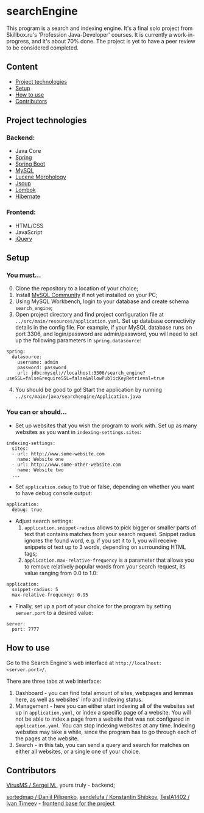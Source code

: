 # searchEngine
This program is a search and indexing engine. It's a final solo project from Skillbox.ru's 'Profession Java-Developer' courses. It is currently a work-in-progress, and it's about 70% done. The project is yet to have a peer review to be considered completed.

## Content
- [Project technologies](#project-technologies)
- [Setup](#setup)
- [How to use](#how-to-use)
- [Contributors](#contributors)

## Project technologies
### Backend:
- Java Core
- [Spring](https://spring.io/)
- [Spring Boot](https://spring.io/projects/spring-boot)
- [MySQL](https://www.mysql.com/)
- [Lucene Morphology](https://mvnrepository.com/artifact/org.apache.lucene.morphology)
- [Jsoup](https://jsoup.org/)
- [Lombok](https://projectlombok.org/)
- [Hibernate](https://hibernate.org/)

### Frontend:
- HTML/CSS
- JavaScript
- [jQuery](https://jquery.com/)

## Setup

### You must...
0. Clone the repository to a location of your choice;
1. Install [MySQL Community](https://dev.mysql.com/downloads/installer/) if not yet installed on your PC;
2. Using MySQL Workbench, login to your database and create schema `search_engine`;
3. Open project directory and find project configuration file at `../src/main/resources/application.yaml`.
  Set up database connectivity details in the config file. For example, if your MySQL database runs on port 3306, and login/password are admin/password, you will need to set up the following parameters in `spring.datasource`:
```
spring:
  datasource:
    username: admin
    password: password
    url: jdbc:mysql://localhost:3306/search_engine?useSSL=false&requireSSL=false&allowPublicKeyRetrieval=true
```

4. You should be good to go! Start the application by running `../src/main/java/searchengine/Application.java`

### You can or should... 
- Set up websites that you wish the program to work with. Set up as many websites as you want in `indexing-settings.sites`:

```
indexing-settings:
  sites:
  - url: http://www.some-website.com
    name: Website one
  - url: http://www.some-other-website.com
    name: Website two
  ...
```

- Set `application.debug` to true or false, depending on whether you want to have debug console output:

```
application:
  debug: true
```

- Adjust search settings:
  1) `application.snippet-radius` allows to pick bigger or smaller parts of text that contains matches from your search request. Snippet radius ignores the found word, e.g. if you set it to 1, you will receive snippets of text up to 3 words, depending on surrounding HTML tags;
  2) `application.max-relative-frequency` is a parameter that allows you to remove relatively popular words from your search request, its value ranging from 0.0 to 1.0:

```
application:
  snippet-radius: 5
  max-relative-frequency: 0.95
```

- Finally, set up a port of your choice for the program by setting `server.port` to a desired value:

```
server:
  port: 7777
```

## How to use

Go to the Search Engine's web interface at `http://localhost:<server.port>/`.

There are three tabs at web interface:
1. Dashboard - you can find total amount of sites, webpages and lemmas here, as well as websites' info and indexing status.
2. Management - here you can either start indexing all of the websites set up in `application.yaml`, or index a specific page of a website.
  You will not be able to index a page from a website that was not configured in `application.yaml`.
  You can stop indexing websites at any time. Indexing websites may take a while, since the program has to go through each of the pages at the website.
3. Search - in this tab, you can send a query and search for matches on either all websites, or a single one of your choice.

## Contributors

[VirusMS / Sergei M.](https://github.com/VirusMS), yours truly - backend;

[sortedmap / Daniil Pilipenko](https://github.com/sortedmap), [sendelufa / Konstantin Shibkov](https://github.com/sendelufa), [TeslA1402 / Ivan Timeev](https://github.com/TeslA1402) - [frontend base for the project](https://github.com/sortedmap/searchengine)
